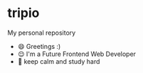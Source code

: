 # tripio
My personal repository
- :smile: Greetings :)
- :relieved: I'm a Future Frontend Web Developer
- :pray: keep calm and study hard
